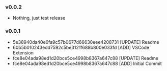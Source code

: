 ### v0.0.2
- Nothing, just test release

### v0.0.1
- 5e38940da40e6fa9c57b0677d66630eee4208731 [UPDATE] Readme
- 60b5b010243edd7592c5be3121f688b800e033fd [ADD] VSCode Extension
- fce8e04ada98ed1d20bce5ce4998b8367a647c88 [UPDATE] Readme
- fce8e04ada98ed1d20bce5ce4998b8367a647c88 [ADD] Initial Commit